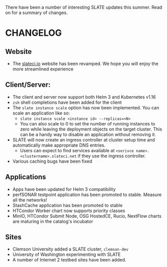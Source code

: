 There have been a number of interesting SLATE updates this summer. Read on for a summary of changes.

# CHANGELOG
## Website
- The [slateci.io](https://slateci.io) website has been revamped. We hope you will enjoy the more streamlined experience

## Client/Server:
- The client and server now support both Helm 3 and Kubernetes v1.16
- `zsh` shell completions have been added for the client
- The `slate instance scale` option has now been implemented. You can scale an application like so:
  - `slate instance scale <instance id> --replicas=<N>`
  - You can also scale to 0 to set the number of running instances to zero while leaving the deployment objects on the target cluster. This can be a handy way to disable an application without removing it.
- SLATE will now create an ingress controller at cluster setup time and automatically make appropriate DNS entries. 
  - Users can expect to find services available at `<serivce name>.<clustername>.slateci.net` if they use the ingress controller.
- Various caching bugs have been fixed

## Applications
- Apps have been updated for Helm 3 compatibility
- perfSONAR testpoint application has been promoted to stable. Measure all the networks!
- StashCache application has been promoted to stable
- HTCondor Worker chart now supports priority classes
- MinIO, HTCondor Submit Node, OSG HostedCE, Rucio, NextFlow charts are maturing in the catalog's incubator

## Sites
- Clemson University added a SLATE cluster, `clemson-dev`
- University of Washington experimenting with SLATE
- A number of Internet 2 testbed sites have been added.
